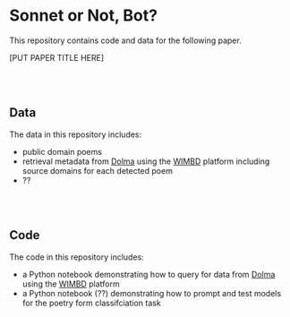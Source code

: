 # Sonnet or Not, Bot?

This repository contains code and data for the following paper.

[PUT PAPER TITLE HERE]


<br><br>

## Data

The data in this repository includes:
- public domain poems
- retrieval metadata from [Dolma]() using the [WIMBD]() platform including source domains for each detected poem
- ??

<br><br>

## Code

The code in this repository includes:
- a Python notebook demonstrating how to query for data from [Dolma]() using the [WIMBD]() platform
- a Python notebook (??) demonstrating how to prompt and test models for the poetry form classifciation task
